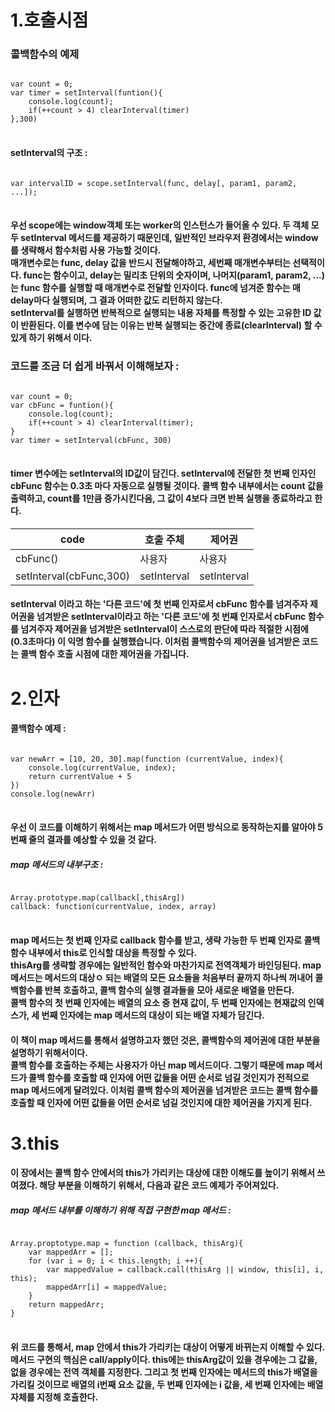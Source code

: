
# 1.호출시점 

### 콜백함수의 예제 

<pre>
<code>
var count = 0;
var timer = setInterval(funtion(){
    console.log(count);
    if(++count > 4) clearInterval(timer)
},300)
</code>
</pre>

#### setInterval의 구조 : 
<pre>
<code>
var intervalID = scope.setInterval(func, delay[, param1, param2, ...]);
</code>
</pre>

#### 우선 scope에는 window객체 또는 worker의 인스턴스가 들어올 수 있다. 두 객체 모두 setInterval 메서드를 제공하기 때문인데, 일반적인 브라우저 환경에서는 window를 생략해서 함수처럼 사용 가능할 것이다. </br> 매개변수로는 func, delay 값을 반드시 전달해야하고, 세번째 매개변수부터는 선택적이다. func는 함수이고, delay는 밀리초 단위의 숫자이며, 나머지(param1, param2, ...)는 func 함수를 실행할 때 매개변수로 전달할 인자이다. func에 넘겨준 함수는 매 delay마다 실행되며, 그 결과 어떠한 값도 리턴하지 않는다. </br> setInterval를 실행하면 반복적으로 실행되는 내용 자체를 특정할 수 있는 고유한 ID 값이 반환된다. 이를 변수에 담는 이유는 반복 실행되는 중간에 종료(clearInterval) 할 수 있게 하기 위해서 이다. 


### 코드를 조금 더 쉽게 바꿔서 이해해보자 :

<pre>
<code>
var count = 0;
var cbFunc = funtion(){
    console.log(count);
    if(++count > 4) clearInterval(timer);
}
var timer = setInterval(cbFunc, 300)
</code>
</pre>

#### timer 변수에는 setInterval의 ID값이 담긴다. setInterval에 전달한 첫 번째 인자인 cbFunc 함수는 0.3초 마다 자동으로 실행될 것이다. 콜백 함수 내부에서는 count 값을 출력하고, count를 1만큼 증가시킨다음, 그 값이 4보다 크면 반복 실행을 종료하라고 한다. 

|code|호출 주체|제어권|
|---|---|---|
|cbFunc()|사용자|사용자|
|setInterval(cbFunc,300)|setInterval|setInterval|

#### setInterval 이라고 하는 '다른 코드'에 첫 번째 인자로서 cbFunc 함수를 넘겨주자 제어권을 넘겨받은 setInterval이라고 하는 '다른 코드'에 첫 번째 인자로서 cbFunc 함수를 넘겨주자 제어권을 넘겨받은 setInterval이 스스로의 판단에 따라 적절한 시점에 (0.3초마다) 이 익명 함수를 실행했습니다. 이처럼 콜백함수의 제어권을 넘겨받은 코드는 콜백 함수 호출 시점에 대한 제어권을 가집니다. 


# 2.인자 

#### 콜백함수 예제 : 

<pre>
<code>
var newArr = [10, 20, 30].map(function (currentValue, index){
    console.log(currentValue, index);
    return currentValue + 5
})
console.log(newArr)
</code>
</pre>

#### 우선 이 코드를 이해하기 위해서는 map 메서드가 어떤 방식으로 동작하는지를 알아야 5번째 줄의 결과를 예상할 수 있을 것 같다. 

##### map 메서드의 내부구조 : 
<pre>
<code>
Array.prototype.map(callback[,thisArg])
callback: function(currentValue, index, array)
</code>
</pre>

#### map 메서드는 첫 번째 인자로 callback 함수를 받고, 생략 가능한 두 번째 인자로 콜백 함수 내부에서 this로 인식할 대상을 특정할 수 있다.</br> thisArg를 생략할 경우에는 일반적인 함수와 마찬가지로 전역객체가 바인딩된다. map 메서드는 메서드의 대상ㅇ 되는 배열의 모든 요소들을 처음부터 끝까지 하나씩 꺼내어 콜백함수를 반복 호출하고, 콜백 함수의 실행 결과들을 모아 새로운 배열을 만든다.</br> 콜백 함수의 첫 번째 인자에는 배열의 요소 중 현재 값이, 두 번째 인자에는 현재값의 인덱스가, 세 번째 인자에는 map 메서드의 대상이 되는 배열 자체가 담긴다. 

#### 이 책이 map 메서드를 통해서 설명하고자 했던 것은, 콜백함수의 제어권에 대한 부분을 설명하기 위해서이다. </br> 콜백 함수를 호출하는 주체는 사용자가 아닌 map 메서드이다. 그렇기 때문에 map 메서드가 콜백 함수를 호출할 때 인자에 어떤 값들을 어떤 순서로 넘길 것인지가 전적으로 map 메서드에게 달려있다. 이처럼 콜백 함수의 제어권을 넘겨받은 코드는 콜백 함수를 호출할 때 인자에 어떤 값들을 어떤 순서로 넘길 것인지에 대한 제어권을 가지게 된다. 

# 3.this 

#### 이 장에서는 콜백 함수 안에서의 this가 가리키는 대상에 대한 이해도를 높이기 위해서 쓰여졌다. 해당 부분을 이해하기 위해서, 다음과 같은 코드 예제가 주어져있다. 


##### map 메서드 내부를 이해하기 위해 직접 구현한 map 메서드 : 
<pre>
<code>
Array.proptotype.map = function (callback, thisArg){
    var mappedArr = [];
    for (var i = 0; i < this.length; i ++){
        var mappedValue = callback.call(thisArg || window, this[i], i, this);
        mappedArr[i] = mappedValue;
    }
    return mappedArr;
}
</code>
</pre>

#### 위 코드를 통해서, map 안에서 this가 가리키는 대상이 어떻게 바뀌는지 이해할 수 있다. 메서드 구현의 핵심은 call/apply이다. this에는 thisArg값이 있을 경우에는 그 값을, 없을 경우에는 전역 객체를 지정한다. 그리고 첫 번째 인자에는 메서드의 this가 배열을 가리킬 것이므로 배열의 i번째 요소 값을, 두 번째 인자에는 i 값을, 세 번째 인자에는 배열 자체를 지정해 호출한다. 

